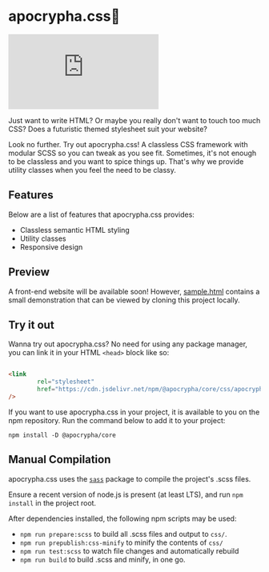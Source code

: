 # apocrypha.css🍷

![GitHub](https://img.shields.io/github/license/ApocryphaCSS/apocrypha.css?color=fd9696&style=flat-square&logo=gnu)

Just want to write HTML? Or maybe you really don't want to touch too much CSS?
Does a futuristic themed stylesheet suit your website?

Look no further. Try out apocrypha.css! A classless CSS framework with modular
SCSS so you can tweak as you see fit. Sometimes, it's not enough to be
classless and you want to spice things up. That's why we provide utility classes
when you feel the need to be classy.

## Features

Below are a list of features that apocrypha.css provides:

- Classless semantic HTML styling
- Utility classes
- Responsive design

## Preview

A front-end website will be available soon!
However, [sample.html](https://raw.githubusercontent.com/ApocryphaCSS/apocrypha.css/master/sample.html) contains a
small demonstration that can be viewed by cloning this project locally.

## Try it out

Wanna try out apocrypha.css? No need for using any package manager, you can
link it in your HTML `<head>` block like so:

```html

<link
        rel="stylesheet"
        href="https://cdn.jsdelivr.net/npm/@apocrypha/core/css/apocrypha.min.css"
/>
```

If you want to use apocrypha.css in your project, it is available to you on the
npm repository. Run the command below to add it to your project:

`npm install -D @apocrypha/core`

## Manual Compilation

apocrypha.css uses the [`sass`](https://www.npmjs.com/package/sass) package to compile the project's .scss files.

Ensure a recent version of node.js is present (at least LTS), and run `npm install` in the project root.

After dependencies installed, the following npm scripts may be used:

- `npm run prepare:scss` to build all .scss files and output to `css/`.
- `npm run prepublish:css-minify` to minify the contents of `css/`
- `npm run test:scss` to watch file changes and automatically rebuild
- `npm run build` to build .scss and minify, in one go.